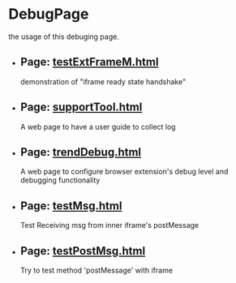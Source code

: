 DebugPage
=========
the usage of this debuging page.

<ul>
    <li>
        <div>
            <h2>Page: <a href="http://binghuan.github.io/DebugPage/testExtFrameM.html">testExtFrameM.html</a></h2>
            <p>demonstration of "iframe ready state handshake"</p>
        </div>
    </li>
    <li>
        <div>
            <h2>Page: <a href="http://binghuan.github.io/DebugPage/supportTool.html">supportTool.html</a></h2>
            <p>A web page to have a user guide to collect log</p>
        </div>
    </li>    
    <li>
        <div>
            <h2>Page: <a href="http://binghuan.github.io/DebugPage/trendDebug.html">trendDebug.html</a></h2>
            <p>A web page to configure browser extension's debug level and debugging functionality</p>
        </div>
    </li>            
    <li>
        <div>
            <h2>Page: <a href="http://binghuan.github.io/DebugPage/testMsg.html">testMsg.html</a></h2>
            <p>Test Receiving msg from inner iframe's postMessage</p>
        </div>
    </li>        
    <li>
        <div>
            <h2>Page: <a href="http://binghuan.github.io/DebugPage/testPostMsg.html">testPostMsg.html</a></h2>
            <p>Try to test method 'postMessage' with iframe</p>
        </div>
    </li>        
</ul>



